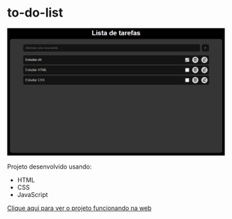 # to-do-list
 <div align="center">
    <img src="src/img/preview.png">
 </div>

 Projeto desenvolvido usando:
 * HTML
 * CSS
 * JavaScript

[Clique aqui para ver o projeto funcionando na web](https://moreiramatheus.github.io/to-do-list/)